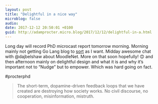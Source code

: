 ```yaml
---
layout: post
title: "Delightful in a nice way"
microblog: false
audio: 
date: 2017-12-12 20:50:01 +0100
guid: http://adamprocter.micro.blog/2017/12/12/delightful-in-a.html
---
```

Long day will record PhD microcast report tomorrow morning. Morning mainly not getting Go Lang blog to [sort](https://play.golang.org/p/bBR8wfcZfb) as I want. Midday awesome chat with @dajbelshaw about MoodleNet. More on that soon hopefully! 😊 and then afternoon mainly on delightful design and what it is and why it’s important not to “Nudge” but to empower. Which was hard going on fact. 

#procterphd 

> The short-term, dopamine-driven feedback loops that we have created are destroying how society works. No civil discourse, no cooperation, misinformation, mistruth.
